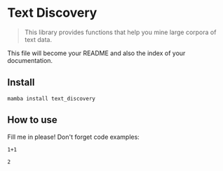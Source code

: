 # Text Discovery
> This library provides functions that help you mine large corpora of text data. 


This file will become your README and also the index of your documentation.

## Install

`mamba install text_discovery`

## How to use

Fill me in please! Don't forget code examples:

```
1+1
```




    2


